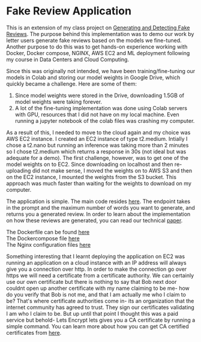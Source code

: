 # Fake Review Application

This is an extension of my class project on [Generating and Detecting Fake Reviews](https://github.com/farhan0167/AIGeneratedFakeReview). The purpose behind this implementation was
to demo our work by letter users generate fake reviews based on the models we fine-tuned. Another purpose to do this was to get hands-on experience working with Docker, Docker compose, NGINX, 
AWS EC2 and ML deployment following my course in Data Centers and Cloud Computing.

Since this was originally not intended, we have been training/fine-tuning our models in Colab and storing our model weights in Google Drive, which quickly became a challenge. Here are some of them:
1. Since model weights were stored in the Drive, downloading 1.5GB of model weights were taking forever.
2. A lot of the fine-tuning implementation was done using Colab servers with GPU, resources that I did not have on my local machine. Even running a jupyter notebook of the colab files was crashing my computer.

As a result of this, I needed to move to the cloud again and my choice was AWS EC2 instance. I created an EC2 instance of type t2.medium. Intially I chose a t2.nano but running an inference was taking more than 2 minutes so I chose t2.medium which returns a response in 30s (not ideal but was adequate for a demo). The first challenge, however, was to get one of the model weights
on to EC2. Since downloading on localhost and then re-uploading did not make sense, I moved the weights on to AWS S3 and then on the EC2 instance, I mounted the weights from the S3 bucket. This approach was much faster than waiting for the weights to download on my computer. 

The application is simple. The main code resides [here](https://github.com/farhan0167/fake-review-detector/blob/main/backend/app.py#L56:~:text=%5D). The endpoint takes in the prompt and the maximum number of words you want to generate, and returns you a generated review. In order to learn about the implementation on how these reviews are generated, you can read our technical [paper](https://drive.google.com/file/d/1ixxOLasU_YBZEwAiysBrrMizcbC5i9LW/view).

The Dockerfile can be found [here](https://github.com/farhan0167/fake-review-detector/blob/main/backend/Dockerfile) \
The Dockercompose file [here](https://github.com/farhan0167/fake-review-detector/blob/main/docker-compose.yml) \
The Nginx configuration files [here](https://github.com/farhan0167/fake-review-detector/blob/main/nginx/nginx.conf)

Something interesting that I learnt deploying the application on EC2 was running an application on a cloud instance with an IP address will always give you a connection over http. In order to make the connection go over https we will need a certificate from a certificate authority. We can certainly use our own certificate but there is nothing to say that Bob next door couldnt open up another certificate with my name claiming to be me- how do you verify that Bob is not me, and that I am actually me who I claim to be? That's where certificate authorities come in- its an organization that the internet community has agreed to trust. They sign our certificates validating I am who I claim to be. But up until that point I thought this was a paid service but behold- Lets Encrypt lets gives you a CA certificate by running a simple command. You can learn more about how you can get CA certified certificates from [here](https://certbot.eff.org/).

